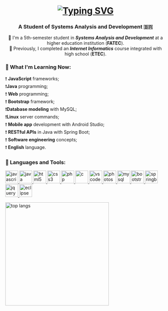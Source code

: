 <h1 align="center">
    <a href="https://git.io/typing-svg"><img src="https://readme-typing-svg.herokuapp.com?font=Fira+Code&weight=800&size=30&pause=1000&color=B82222&center=true&width=435&lines=+Hi+There!+%F0%9F%91%8B;I'm+Gustavo." alt="Typing SVG" /></a>
</h1>

<h3 align="center">A Student of Systems Analysis and Development 🇧🇷​</h3>

<div align="center">

🤝 I'm a 5th-semester student in ***Systems Analysis and Development*** at a higher education institution (**FATEC**). <br>
🤝 Previously, I completed an ***Internet Informatics*** course integrated with high school (**ETEC**).

</div>
 
<h3 align="left">🚨​ What I'm Learning Now:</h3>

 ❗​ **JavaScript** frameworks;  <br>
 ❗​ **Java** programming; <br>
 ❗​ **Web** programming; <br>
 ❗​ **Bootstrap** framework; <br>
 ❗​ **Database modeling** with MySQL; <br>
 ❗​ **Linux** server commands; <br>
 ❗​ **Mobile app** development with Android Studio; <br>
 ❗​ **RESTful APIs** in Java with Spring Boot; <br>
 ❗​ **Software engineering** concepts; <br>
 ❗​ **English** language. <br>

<h3 align="left">🚨 Languages and Tools:</h3>
<p align="left"> 
  <a href="https://www.w3schools.com/js/" target="_blank">
    <img src="https://cdn.jsdelivr.net/gh/devicons/devicon/icons/javascript/javascript-original.svg" alt="javascript" width="40" height="40"/> 
  </a> 
  <a href="https://www.oracle.com/java/" target="_blank">
    <img src="https://cdn.jsdelivr.net/gh/devicons/devicon/icons/java/java-original.svg" alt="java" width="40" height="40"/> 
  </a>
  <a href="https://www.w3.org/html/" target="_blank"> 
    <img src="https://cdn.jsdelivr.net/gh/devicons/devicon/icons/html5/html5-original-wordmark.svg" alt="html5" width="40" height="40"/> 
  </a> 
  <a href="https://www.w3schools.com/css/" target="_blank">
    <img src="https://cdn.jsdelivr.net/gh/devicons/devicon/icons/css3/css3-original-wordmark.svg" alt="css3" width="40" height="40"/> 
  </a> 
  <a href="https://www.php.net/" target="_blank">
    <img src="https://cdn.jsdelivr.net/gh/devicons/devicon/icons/php/php-original.svg" alt="php" width="40" height="40"/> 
  </a> 
  <a href="https://www.cprogramming.com/" target="_blank">
    <img src="https://cdn.jsdelivr.net/gh/devicons/devicon/icons/c/c-original.svg" alt="c" width="40" height="40"/> 
  </a> 
  <a href="https://code.visualstudio.com/" target="_blank">
    <img src="https://cdn.jsdelivr.net/gh/devicons/devicon/icons/vscode/vscode-original.svg" alt="vscode" width="40" height="40"/>
  </a>
  <a href="https://www.adobe.com/products/photoshop.html" target="_blank">
    <img src="https://cdn.jsdelivr.net/gh/devicons/devicon/icons/photoshop/photoshop-plain.svg" alt="photoshop" width="40" height="40"/>
  </a>
  <a href="https://www.mysql.com/" target="_blank">
    <img src="https://cdn.jsdelivr.net/gh/devicons/devicon/icons/mysql/mysql-original.svg" alt="mysql" width="40" height="40"/>
  </a>
  <a href="https://getbootstrap.com/" target="_blank">
    <img src="https://cdn.jsdelivr.net/gh/devicons/devicon/icons/bootstrap/bootstrap-original.svg" alt="bootstrap" width="40" height="40"/>
  </a>
  <a href="https://spring.io/projects/spring-boot" target="_blank">
    <img src="https://cdn.jsdelivr.net/gh/devicons/devicon/icons/spring/spring-original.svg" alt="springboot" width="40" height="40"/>
  </a>
  <a href="https://jquery.com/" target="_blank">
    <img src="https://cdn.jsdelivr.net/gh/devicons/devicon/icons/jquery/jquery-original.svg" alt="jquery" width="40" height="40"/>
  </a>
  <a href="https://www.eclipse.org/" target="_blank">
    <img src="https://cdn.jsdelivr.net/gh/devicons/devicon/icons/eclipse/eclipse-original.svg" alt="eclipse" width="40" height="40"/>
  </a>
</p>


<img width=325 align="center" src="https://github-readme-stats.vercel.app/api/top-langs/?username=gustaavo-404&layout=compact&theme=react&border_radius=10" alt="top langs" />

  
  <br/><br/><br/>

